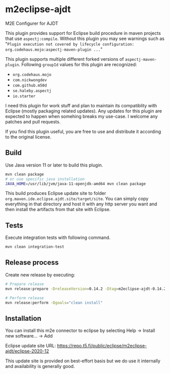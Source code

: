 # m2eclipse-ajdt
M2E Configurer for AJDT

This plugin provides support for Eclipse build procedure in maven projects that use `aspectj:compile`.
Without this plugin you may see warnings such as "`Plugin execution not covered by lifecycle configuration: org.codehaus.mojo:aspectj-maven-plugin ...`"

This plugin supports multiple different forked versions of `aspectj-maven-plugin`. Following `groupId` values for this plugin are recognized:
 * `org.codehaus.mojo`
 * `com.nickwongdev`
 * `com.github.m50d`
 * `se.haleby.aspectj`
 * `io.starter`

I need this plugin for work stuff and plan to maintain its compatiblity with Eclipse (mostly packaging related updates). Any updates for this plugin are expected to happen when somehing breaks my use-case. I welcome any patches and pull requests.

If you find this plugin useful, you are free to use and distribute it according to the original license.

## Build
Use Java version 11 or later to build this plugin.
```sh
mvn clean package
# or use specific java installation
JAVA_HOME=/usr/lib/jvm/java-11-openjdk-amd64 mvn clean package
```
This build produces Eclipse update site to folder `org.maven.ide.eclipse.ajdt.site/target/site`. You can simply copy everything in that directory and host it with
any http server you want and then install the artifacts from that site with Eclipse.

## Tests
Execute integration tests with following command.
```sh
mvn clean integration-test
```

## Release process
Create new release by executing:
```sh
# Prepare release
mvn release:prepare -DreleaseVersion=0.14.2 -Dtag=m2eclipse-ajdt-0.14.2 -DdevelopmentVersion=0.14.3-SNAPSHOT

# Perform release
mvn release:perform -Dgoals="clean install"
```

## Installation
You can install this m2e connector to eclipse by selecting Help -> Install new software... -> Add

Eclipse update site URL: https://repo.t5.fi/public/eclipse/m2eclipse-ajdt/eclipse-2020-12

This update site is provided on best-effort basis but we do use it internally and availability is generally good.
